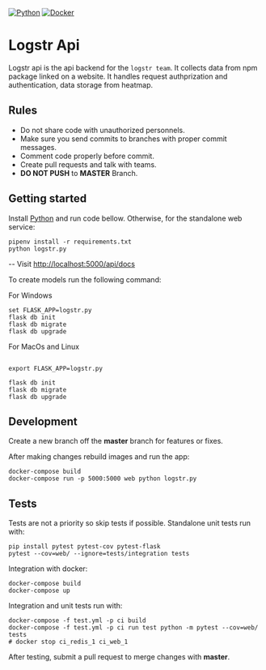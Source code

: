 [![Python](https://img.shields.io/badge/python-2.7%2C%203.5%2C%203.6--dev-blue.svg)]()
[![Docker](https://img.shields.io/docker/automated/jrottenberg/ffmpeg.svg?maxAge=2592000)]()

# Logstr Api
Logstr api is the api backend for the `logstr team`. It collects data from npm package linked on a website. It handles request authprization and authentication, data storage from heatmap.
## Rules

- Do not share code with unauthorized personnels.
- Make sure you send commits to branches with proper commit messages.
- Comment code properly before commit.
- Create pull requests and talk with teams.
- **DO NOT PUSH** to **MASTER** Branch.


## Getting started

Install [Python](https://www.python.org/downloads/) and run code bellow. Otherwise, for the standalone web service:

```shell
pipenv install -r requirements.txt
python logstr.py
```

-- Visit [http://localhost:5000/api/docs](http://localhost:5000/api/docs)

To create models run the following command:

For Windows
```shell
set FLASK_APP=logstr.py
flask db init
flask db migrate
flask db upgrade
```
For MacOs and Linux
```shell

export FLASK_APP=logstr.py

flask db init
flask db migrate
flask db upgrade
```

## Development

Create a new branch off the **master** branch for features or fixes.

After making changes rebuild images and run the app:

```shell
docker-compose build
docker-compose run -p 5000:5000 web python logstr.py
```

## Tests

Tests are not a priority so skip tests if possible.
Standalone unit tests run with:

```shell
pip install pytest pytest-cov pytest-flask
pytest --cov=web/ --ignore=tests/integration tests
```

Integration with docker:

```shell
docker-compose build
docker-compose up
```

Integration and unit tests run with:

```shell
docker-compose -f test.yml -p ci build
docker-compose -f test.yml -p ci run test python -m pytest --cov=web/ tests
# docker stop ci_redis_1 ci_web_1
```

After testing, submit a pull request to merge changes with **master**.